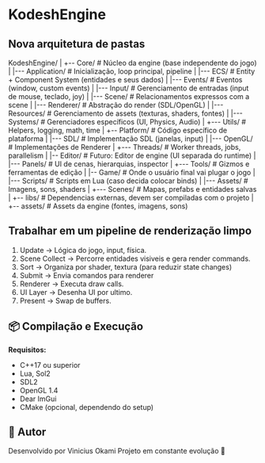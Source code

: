# KodeshEngine

## Nova arquitetura de pastas

KodeshEngine/
|
+-- Core/                  # Núcleo da engine (base independente do jogo)
|     |--- Application/    # Inicialização, loop principal, pipeline
|     |--- ECS/            # Entity + Component System (entidades e seus dados)
|     |--- Events/         # Eventos (window, custom events)
|     |--- Input/          # Gerenciamento de entradas (input de mouse, teclado, joy)
|     |--- Scene/          # Relacionamentos expressos com a scene
|     |--- Renderer/       # Abstração do render (SDL/OpenGL)
|     |--- Resources/      # Gerenciamento de assets (texturas, shaders, fontes)
|     |--- Systems/        # Gerenciadores específicos (UI, Physics, Audio)
|     +--- Utils/          # Helpers, logging, math, time
|
+-- Platform/              # Código específico de plataforma
|     |--- SDL/            # Implementação SDL (janelas, input)
|     |--- OpenGL/         # Implementações de Renderer
|     +--- Threads/        # Worker threads, jobs, parallelism
|
|-- Editor/                # Futuro: Editor de engine (UI separada do runtime)
|     |--- Panels/         # UI de cenas, hierarquias, inspector
|     +--- Tools/          # Gizmos e ferramentas de edição
|
|-- Game/                  # Onde o usuário final vai plugar o jogo
|     |--- Scripts/        # Scripts em Lua (caso decida colocar binds)
|     |--- Assets/         # Imagens, sons, shaders
|     +--- Scenes/         # Mapas, prefabs e entidades salvas
|
+-- libs/                  # Dependencias externas, devem ser compiladas com o projeto
|
+-- assets/                # Assets da engine (fontes, imagens, sons)


## Trabalhar em um pipeline de renderização limpo

1. Update -> Lógica do jogo, input, física.
2. Scene Collect -> Percorre entidades visiveis e gera render commands.
3. Sort -> Organiza por shader, textura (para reduzir state changes)
4. Submit -> Envia comandos para renderer
5. Renderer -> Executa draw calls.
6. UI Layer -> Desenha UI por ultimo.
7. Present -> Swap de buffers.


## 📦 Compilação e Execução

**Requisitos:**
- C++17 ou superior
- Lua, Sol2
- SDL2
- OpenGL 1.4
- Dear ImGui
- CMake (opcional, dependendo do setup)

## 👤 Autor
Desenvolvido por Vinicius Okami
Projeto em constante evolução 🚧
